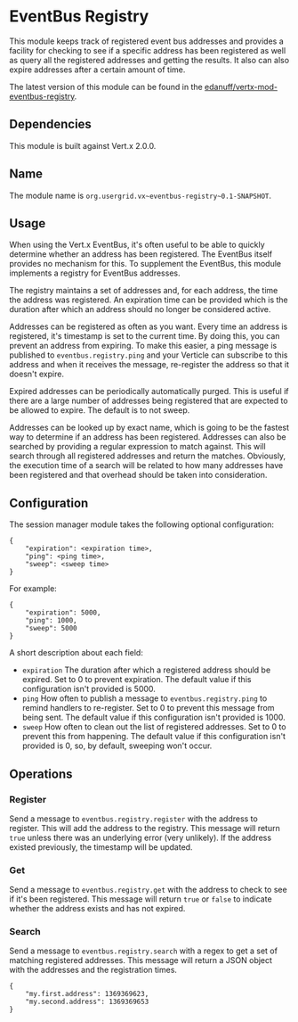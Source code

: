 # EventBus Registry

This module keeps track of registered event bus addresses and provides a facility for checking to see if a specific address has been registered as well as query all the registered addresses and getting the results.  It also can also expire addresses after a certain amount of time.

The latest version of this module can be found in the [edanuff/vertx-mod-eventbus-registry](https://github.com/edanuff/vertx-mod-eventbus-registry). 

## Dependencies

This module is built against Vert.x 2.0.0.

## Name

The module name is `org.usergrid.vx~eventbus-registry~0.1-SNAPSHOT`.

## Usage

When using the Vert.x EventBus, it's often useful to be able to quickly determine whether an address has been registered.  The EventBus itself provides no mechanism for this.  To supplement the EventBus, this module implements a registry for EventBus addresses.  

The registry maintains a set of addresses and, for each address, the time the address was registered.  An expiration time can be provided which is the duration after which an address should no longer be considered active.

Addresses can be registered as often as you want.  Every time an address is registered, it's timestamp is set to the current time.  By doing this, you can prevent an address from expiring.  To make this easier, a ping message is published to `eventbus.registry.ping` and your Verticle can subscribe to this address and when it receives the message, re-register the address so that it doesn't expire.

Expired addresses can be periodically automatically purged.  This is useful if there are a large number of addresses being registered that are expected to be allowed to expire.  The default is to not sweep.

Addresses can be looked up by exact name, which is going to be the fastest way to determine if an address has been registered.  Addresses can also be searched by providing a regular expression to match against.  This will search through all registered addresses and return the matches.  Obviously, the execution time of a search will be related to how many addresses have been registered and that overhead should be taken into consideration.

## Configuration

The session manager module takes the following optional configuration:

    {
        "expiration": <expiration time>,
        "ping": <ping time>,
        "sweep": <sweep time>
    }

For example:

    {
        "expiration": 5000,
        "ping": 1000,
        "sweep": 5000
    }        

A short description about each field:
* `expiration` The duration after which a registered address should be expired.  Set to 0 to prevent expiration.  The default value if this configuration isn't provided is 5000.
* `ping` How often to publish a message to `eventbus.registry.ping` to remind handlers to re-register.  Set to 0 to prevent this message from being sent.  The default value if this configuration isn't provided is 1000.
* `sweep` How often to clean out the list of registered addresses.  Set to 0 to prevent this from happening.  The default value if this configuration isn't provided is 0, so, by default, sweeping won't occur.

## Operations

### Register

Send a message to `eventbus.registry.register` with the address to register.  This will add the address to the registry. 
This message will return `true` unless there was an underlying error (very unlikely). If the address existed previously, the timestamp will be updated. 

### Get

Send a message to `eventbus.registry.get` with the address to check to see if it's been registered.  This message will return `true` or `false` to indicate whether the address exists and has not expired.

### Search

Send a message to `eventbus.registry.search` with a regex to get a set of matching registered addresses.  This message will return a JSON object with the addresses and the registration times.

    {
    	"my.first.address": 1369369623,
        "my.second.address": 1369369653
    }

